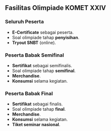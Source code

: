 ## Fasilitas Olimpiade KOMET XXIV

### Seluruh Peserta
- **E-Certificate** sebagai peserta.
- Soal olimpiade tahap **penyisihan**.
- **Tryout SNBT** (online).

### Peserta Babak Semifinal
- **Sertifikat** sebagai semifinalis.
- Soal olimpiade tahap **semifinal**.
- **Merchandise**.
- **Konsumsi** selama kegiatan.

### Peserta Babak Final
- **Sertifikat** sebagai finalis.
- Soal olimpiade tahap **final**.
- **Merchandise**.
- **Konsumsi** selama kegiatan.
- **Tiket seminar nasional**.
